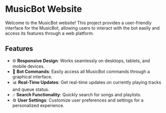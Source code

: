 # MusicBot Website

Welcome to the MusicBot website! This project provides a user-friendly interface for the MusicBot, allowing users to interact with the bot easily and access its features through a web platform.

## Features

- 🌐 **Responsive Design**: Works seamlessly on desktops, tablets, and mobile devices.
- 🎤 **Bot Commands**: Easily access all MusicBot commands through a graphical interface.
- 📊 **Real-Time Updates**: Get real-time updates on currently playing tracks and queue status.
- 🎶 **Search Functionality**: Quickly search for songs and playlists.
- ⚙️ **User Settings**: Customize user preferences and settings for a personalized experience.

